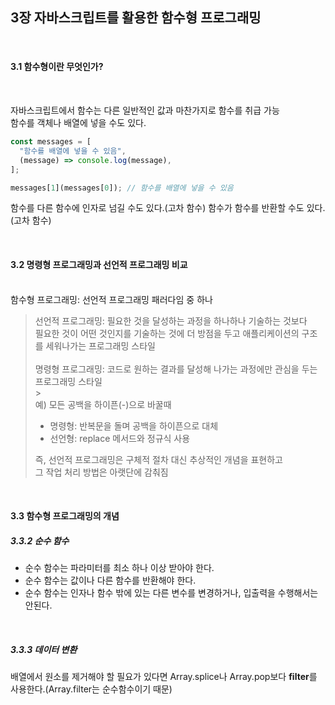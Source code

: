 ## 3장 자바스크립트를 활용한 함수형 프로그래밍

<br>

#### 3.1 함수형이란 무엇인가?

<br>

자바스크립트에서 함수는 다른 일반적인 값과 마찬가지로 함수를 취급 가능<br>
함수를 객체나 배열에 넣을 수도 있다.<br>

```javascript
const messages = [
  "함수를 배열에 넣을 수 있음",
  (message) => console.log(message),
];

messages[1](messages[0]); // 함수를 배열에 넣을 수 있음
```

함수를 다른 함수에 인자로 넘길 수도 있다.(고차 함수)
함수가 함수를 반환할 수도 있다.(고차 함수)

<br>

#### 3.2 명령형 프로그래밍과 선언적 프로그래밍 비교

<br>
함수형 프로그래밍: 선언적 프로그래밍 패러다임 중 하나<br>

> 선언적 프로그래밍: 필요한 것을 달성하는 과정을 하나하나 기술하는 것보다<br>
> 필요한 것이 어떤 것인지를 기술하는 것에 더 방점을 두고 애플리케이션의 구조를 세워나가는 프로그래밍 스타일<br>
> <br>
> 명령형 프로그래밍: 코드로 원하는 결과를 달성해 나가는 과정에만 관심을 두는 프로그래밍 스타일<br> > <br>
> 예) 모든 공백을 하이픈(-)으로 바꿀때
>
> - 명령형: 반복문을 돌며 공백을 하이픈으로 대체
> - 선언형: replace 메서드와 정규식 사용
>
> 즉, 선언적 프로그래밍은 구체적 절차 대신 추상적인 개념을 표현하고<br>
> 그 작업 처리 방법은 아랫단에 감춰짐

<br>

#### 3.3 함수형 프로그래밍의 개념

##### 3.3.2 순수 함수

- 순수 함수는 파라미터를 최소 하나 이상 받아야 한다.
- 순수 함수는 값이나 다른 함수를 반환해야 한다.
- 순수 함수는 인자나 함수 밖에 있는 다른 변수를 변경하거나, 입출력을 수행해서는 안된다.

<br>

##### 3.3.3 데이터 변환

배열에서 원소를 제거해야 할 필요가 있다면 Array.splice나 Array.pop보다 **filter**를 사용한다.(Array.filter는 순수함수이기 때문)

